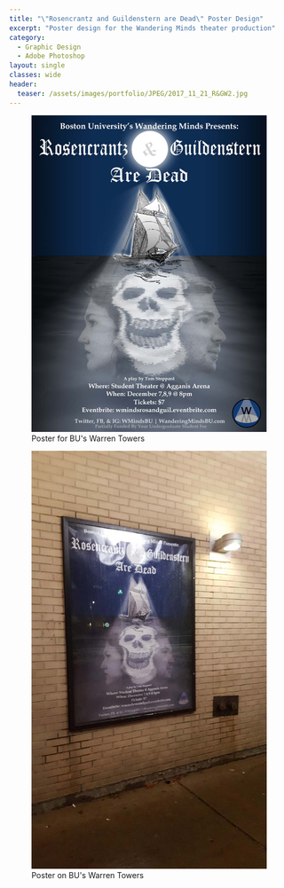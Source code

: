 ```yaml
---
title: "\"Rosencrantz and Guildenstern are Dead\" Poster Design"
excerpt: "Poster design for the Wandering Minds theater production"
category:
  - Graphic Design
  - Adobe Photoshop
layout: single
classes: wide
header:
  teaser: /assets/images/portfolio/JPEG/2017_11_21_R&GW2.jpg
---
```


<figure class="align-center">
	<a href="/assets/images/portfolio/JPEG/2017_11_21_R&GW2.jpg"><img src="/assets/images/portfolio/JPEG/2017_11_21_R&GW2.jpg"></a>
  <figcaption>Poster for BU's Warren Towers</figcaption>
</figure>

<figure class="align-center">
	<a href="/assets/images/portfolio/JPEG/2017_11_21_R&Gposter.jpg"><img src="/assets/images/portfolio/JPEG/2017_11_21_R&Gposter.jpg"></a>
    <figcaption>Poster on BU's Warren Towers</figcaption>
</figure>
